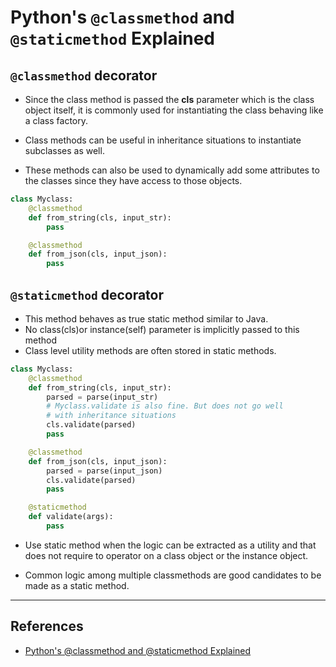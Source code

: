 # Python's `@classmethod` and `@staticmethod` Explained

## `@classmethod` decorator

* Since the class method is passed the **cls** parameter which is the class object itself, it is commonly used for instantiating the class behaving like a class factory.

* Class methods can be useful in inheritance situations to instantiate subclasses as well.

* These methods can also be used to dynamically add some attributes to the classes since they have access to those objects.

```Python
class Myclass:
    @classmethod
    def from_string(cls, input_str):
        pass

    @classmethod
    def from_json(cls, input_json):
        pass
```

## `@staticmethod` decorator

* This method behaves as true static method similar to Java.
* No class(cls)or instance(self) parameter is implicitly passed to this method
* Class level utility methods are often stored in static methods.

```Python
class Myclass:
    @classmethod
    def from_string(cls, input_str):
        parsed = parse(input_str)
        # Myclass.validate is also fine. But does not go well
        # with inheritance situations
        cls.validate(parsed)
        pass

    @classmethod
    def from_json(cls, input_json):
        parsed = parse(input_json)
        cls.validate(parsed)
        pass

    @staticmethod
    def validate(args):
        pass
```

* Use static method when the logic can be extracted as a utility and that does not require to operator on a class object or the instance object.

* Common logic among multiple classmethods are good candidates to be made as a static method.

---

## References

* [Python's @classmethod and @staticmethod Explained](https://stackabuse.com/pythons-classmethod-and-staticmethod-explained/)
